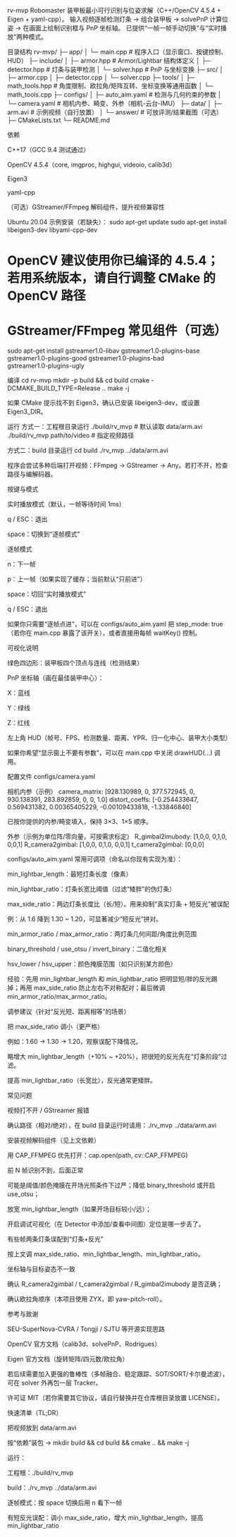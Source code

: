 rv-mvp
Robomaster 装甲板最小可行识别与位姿求解（C++/OpenCV 4.5.4 + Eigen + yaml-cpp）。
输入视频逐帧检测灯条 → 组合装甲板 → solvePnP 计算位姿 → 在画面上绘制识别框与 PnP 坐标轴。
已提供“一帧一帧手动切换”与“实时播放”两种模式。

目录结构
rv-mvp/
├─ app/
│  └─ main.cpp             # 程序入口（显示窗口、按键控制、HUD）
├─ include/
│  ├─ armor.hpp            # Armor/Lightbar 结构体定义
│  ├─ detector.hpp         # 灯条与装甲检测
│  └─ solver.hpp           # PnP 与坐标变换
├─ src/
│  ├─ armor.cpp
│  ├─ detector.cpp
│  └─ solver.cpp
├─ tools/
│  ├─ math_tools.hpp       # 角度限制、欧拉角/矩阵互转、坐标变换等通用函数
│  └─ math_tools.cpp
├─ configs/
│  ├─ auto_aim.yaml        # 检测与几何约束的参数
│  └─ camera.yaml          # 相机内参、畸变、外参（相机-云台-IMU）
├─ data/
│  ├─ arm.avi              # 示例视频（自行放置）
│  └─ answer/              # 可放评测/结果截图（可选）
├─ CMakeLists.txt
└─ README.md


依赖


C++17（GCC 9.4 测试通过）


OpenCV 4.5.4（core, imgproc, highgui, videoio, calib3d）


Eigen3


yaml-cpp


（可选）GStreamer/FFmpeg 解码组件，提升视频兼容性


Ubuntu 20.04 示例安装（若缺失）：
sudo apt-get update
sudo apt-get install libeigen3-dev libyaml-cpp-dev
# OpenCV 建议使用你已编译的 4.5.4；若用系统版本，请自行调整 CMake 的 OpenCV 路径
# GStreamer/FFmpeg 常见组件（可选）
sudo apt-get install gstreamer1.0-libav gstreamer1.0-plugins-base \
                     gstreamer1.0-plugins-good gstreamer1.0-plugins-bad \
                     gstreamer1.0-plugins-ugly


编译
cd rv-mvp
mkdir -p build && cd build
cmake -DCMAKE_BUILD_TYPE=Release ..
make -j


如果 CMake 提示找不到 Eigen3，确认已安装 libeigen3-dev，或设置 Eigen3_DIR。


运行
方式一：工程根目录运行
./build/rv_mvp               # 默认读取 data/arm.avi
./build/rv_mvp path/to/video # 指定视频路径

方式二：build 目录运行
cd build
./rv_mvp ../data/arm.avi


程序会尝试多种后端打开视频：FFmpeg → GStreamer → Any。若打不开，检查路径与编解码器。


按键与模式


实时播放模式（默认，一帧等待时间 1ms）


q / ESC：退出


space：切换到“逐帧模式”




逐帧模式


n：下一帧


p：上一帧（如果实现了缓存；当前默认“只前进”）


space：切回“实时播放模式”


q / ESC：退出





如果你只需要“逐帧点进”，可以在 configs/auto_aim.yaml 把 step_mode: true（若你在 main.cpp 暴露了该开关），或者直接用每帧 waitKey() 控制。


可视化说明


绿色四边形：装甲板四个顶点与连线（检测结果）


PnP 坐标轴（画在最佳装甲中心）：


X：蓝线


Y：绿线


Z：红线




左上角 HUD（帧号、FPS、检测数量、距离、YPR、归一化中心、装甲大小类型）



如果你希望“显示窗上不要有参数”，可以在 main.cpp 中关闭 drawHUD(...) 调用。


配置文件
configs/camera.yaml


相机内参（示例）
camera_matrix: [928.130989, 0, 377.572945,
                0, 930.138391, 283.892859,
                0, 0, 1.0]
distort_coeffs: [-0.254433647, 0.569431382, 0.00365405229, -0.00109433818, -1.33846840]


已按你提供的内参/畸变填入，保持 3×3、1×5 顺序。



外参（示例为单位阵/零向量，可按需求标定）
R_gimbal2imubody: [1,0,0, 0,1,0, 0,0,1]
R_camera2gimbal:  [1,0,0, 0,1,0, 0,0,1]
t_camera2gimbal:  [0,0,0]



configs/auto_aim.yaml
常用可调项（命名以你现有实现为准）：


min_lightbar_length：最短灯条长度（像素）


min_lightbar_ratio：灯条长宽比阈值（过滤“矮胖”的伪灯条）


max_side_ratio：两边灯条长度比（长/短）。用来抑制“真实灯条 + 短反光”被误配


例：从 1.6 降到 1.30 ~ 1.20，可显著减少“短反光”拼对。




min_armor_ratio / max_armor_ratio：两灯条几何间距/角度比例范围


binary_threshold / use_otsu / invert_binary：二值化相关


hsv_lower / hsv_upper：颜色掩膜范围（如只识别某方颜色）



经验：先用 min_lightbar_length 和 min_lightbar_ratio 把明显短/胖的反光踢掉；再用 max_side_ratio 防止左右不对称配对；最后微调 min_armor_ratio/max_armor_ratio。


调参建议（针对“反光短、距离相等”的场景）


把 max_side_ratio 调小（更严格）


例如：1.60 → 1.30 → 1.20，观察误配下降情况。




略增大 min_lightbar_length（+10% ~ +20%），把很短的反光先在“灯条阶段”过滤。


提高 min_lightbar_ratio（长宽比），反光通常更矮胖。



常见问题


视频打不开 / GStreamer 报错


确认路径（相对/绝对），在 build 目录运行时请用：./rv_mvp ../data/arm.avi


安装视频解码组件（见上文依赖）


用 CAP_FFMPEG 优先打开：cap.open(path, cv::CAP_FFMPEG)




前 N 帧识别不到，后面正常


可能是阈值/颜色掩膜在开场光照条件下过严；降低 binary_threshold 或开启 use_otsu；


放宽 min_lightbar_length（如果开场目标较小/远）；


开启调试可视化（在 Detector 中添加/查看中间图）定位是哪一步丢了。




有些帧两条灯条误配到“灯条+反光”


按上文调 max_side_ratio、min_lightbar_length、min_lightbar_ratio。




坐标轴与目标姿态不一致


确认 R_camera2gimbal / t_camera2gimbal / R_gimbal2imubody 是否正确；


确认欧拉角顺序（本项目使用 ZYX，即 yaw-pitch-roll）。





参考与致谢


SEU-SuperNova-CVRA / Tongji / SJTU 等开源实现思路


OpenCV 官方文档（calib3d、solvePnP、Rodrigues）


Eigen 官方文档（旋转矩阵/四元数/欧拉角）



若后续需要加入更强的鲁棒性（多帧融合、稳定跟踪、SOT/SORT/卡尔曼滤波），可在 solver 外再包一层 Tracker。


许可证
MIT（若你需要其它协议，请自行替换并在仓库根目录放置 LICENSE）。

快速清单（TL;DR）


把视频放到 data/arm.avi


按“依赖”装包 → mkdir build && cd build && cmake .. && make -j


运行：


工程根：./build/rv_mvp


build：./rv_mvp ../data/arm.avi




逐帧模式：按 space 切换后用 n 看下一帧


有短反光误配：调小 max_side_ratio，增大 min_lightbar_length，提高 min_lightbar_ratio


